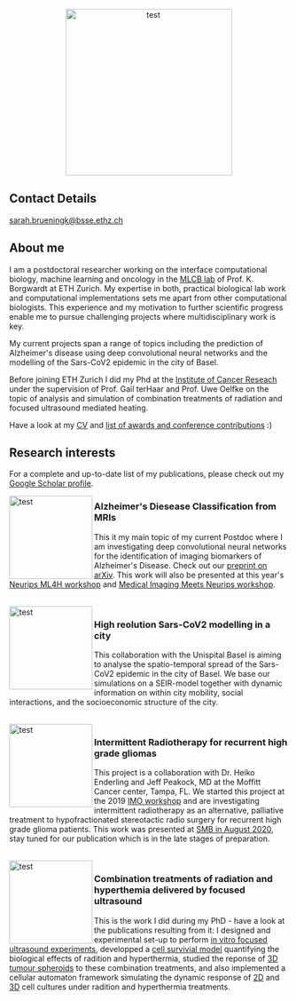 
<p align="center">
<img src="https://user-images.githubusercontent.com/54959592/100919631-5811ab80-34da-11eb-8282-0950e362eeb7.jpeg" alt=test width=300 height=300>
</p>

## Contact Details

sarah.brueningk@bsse.ethz.ch

## About me

I am a postdoctoral researcher working on the interface computational biology, machine learning and oncology in the [MLCB lab](https://bsse.ethz.ch/mlcb) of Prof. K. Borgwardt at ETH Zurich. My expertise in both, practical biological lab work and computational implementations sets me apart from other computational biologists. This experience and my motivation to further scientific progress enable me to pursue challenging projects where multidisciplinary work is key. 

My current projects span a range of topics including the prediction of Alzheimer's disease using deep convolutional neural networks and the modelling of the Sars-CoV2 epidemic in the city of Basel.

Before joining ETH Zurich I did my Phd at the [Institute of Cancer Reseach](https://www.icr.ac.uk/) under the supervision of Prof. Gail terHaar and Prof. Uwe Oelfke on the topic of analysis and simulation of combination treatments of radiation and focused ultrasound mediated heating. 

Have a look at my [CV](https://github.com/sbrueningk/sbrueningk.github.io/files/5631559/CV_SBrueningk.pdf) and [list of awards and conference contributions](https://github.com/sbrueningk/sbrueningk.github.io/files/5631568/Publications_SBrueningk.pdf) :)


## Research interests
For a complete and up-to-date list of my publications, please check out my [Google Scholar profile](https://scholar.google.com/citations?user=Wio1KtsAAAAJ&hl=en).

<img align="left" src="https://user-images.githubusercontent.com/54959592/100927903-cc9e1780-34e5-11eb-9be5-87cd54018bf5.png" alt=test width=150 height=150>

### Alzheimer's Diesease Classification from MRIs
This it my main topic of my current Postdoc where I am investigating deep convolutional neural networks for the identification of imaging biomarkers of Alzheimer's Disease. Check out our [preprint on arXiv](https://arxiv.org/abs/2011.06531). This work will also be presented at this year's [Neurips ML4H workshop](https://ml4health.github.io/2020/) and [Medical Imaging Meets Neurips workshop](https://sites.google.com/view/med-neurips-2020). 
  
<br>
<img align="left" src="https://user-images.githubusercontent.com/54959592/100928293-4cc47d00-34e6-11eb-8f04-39b697737dbe.png" alt=test width=150 height=150>


### High reolution Sars-CoV2 modelling in a city
This collaboration with the Unispital Basel is aiming to analyse the spatio-temporal spread of the Sars-CoV2 epidemic in the city of Basel. We base our simulations on a SEIR-model together with dynamic information on within city mobility, social interactions, and the socioeconomic structure of the city. 

<br>
<img align="left" src="https://user-images.githubusercontent.com/54959592/100929177-82b63100-34e7-11eb-8e3b-220c6216df82.png" alt=test width=150 height=150>


### Intermittent Radiotherapy for recurrent high grade gliomas
This project is a collaboration with Dr. Heiko Enderling and Jeff Peakock, MD at the Moffitt Cancer center, Tampa, FL. We started this project at the 2019 [IMO workshop](http://blog.mathematical-oncology.org/IMO-workshop-a-history.html) and are investigating intermittent radiotherapy as an alternative, palliative treatment to hypofractionated stereotactic radio surgery for recurrent high grade glioma patients. This work was presented at [SMB in August 2020](https://smb2020.org/wednesday/#MS2), stay tuned for our publication which is in the late stages of preparation. 

<br>
<img align="left" src="https://user-images.githubusercontent.com/54959592/100930202-0a506f80-34e9-11eb-8c41-27fb051d0bbc.png" alt=test width=150 height=150>


### Combination treatments of radiation and hyperthemia delivered by focused ultrasound
This is the work I did during my PhD - have a look at the publications resulting from it: I designed and experimental set-up to perform [in vitro focused ultrasound experiments](https://www.ncbi.nlm.nih.gov/pmc/articles/PMC6878221/), developped a [cell survivial model](https://www.tandfonline.com/doi/abs/10.1080/02656736.2017.1341059) quantifying the biological effects of radition and hyperthermia, studied the reponse of [3D tumour spheroids](https://www.nature.com/articles/s41598-020-58569-4) to these combination treatments, and also implemented a cellular automaton framework simulating the dynamic response of [2D](https://royalsocietypublishing.org/doi/full/10.1098/rsif.2017.0681) and [3D](https://www.nature.com/articles/s41598-019-54117-x) cell cultures under radition and hyperthermia treatments. 

[1]: https://user-images.githubusercontent.com/54959592/100919631-5811ab80-34da-11eb-8282-0950e362eeb7.jpeg
